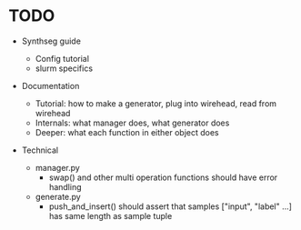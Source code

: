 # TODO

- Synthseg guide
    - Config tutorial
    - slurm specifics

- Documentation
    - Tutorial: how to make a generator, plug into wirehead, read from wirehead
    - Internals: what manager does, what generator does
    - Deeper: what each function in either object does

- Technical
    - manager.py
        - swap() and other multi operation functions should have error handling
    - generate.py
        - push_and_insert() should assert that samples ["input", "label" ...] has same length as sample tuple
